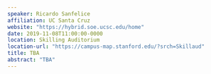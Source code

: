 ```yaml
---
speaker: Ricardo Sanfelice
affiliation: UC Santa Cruz
website: "https://hybrid.soe.ucsc.edu/home"
date: 2019-11-08T11:00:00-0000
location: Skilling Auditorium
location-url: "https://campus-map.stanford.edu/?srch=Skillaud"
title: TBA
abstract: "TBA"
---
```

